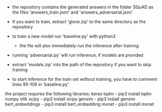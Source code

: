 - the repository contains the generated answers in the folder SQuAD as the files 'answers_train.json' and 'answers_adversarial.json'

- if you want to train, extract 'glove.zip' to the same directory as the repository
- to train a new model run 'baseline.py' with python3
  - the file will also immediately run the inference after training
 - running 'adversarial.py' will run inference, if models are provided
 
 - extract 'models.zip' into the path of the repository if you want to skip training
 - to start inference for the train set without training, you have to comment lines 95-106 in 'baseline.py'
 
the project requires the following libraries:
keras
tqdm - pip3 install tqdm
numpy 
nltk
scipy - pip3 install scipy
gensim - pip3 install gensim
bert_embeddings - pip3 install bert_embedding
mxnet - pip3 install mxnet
